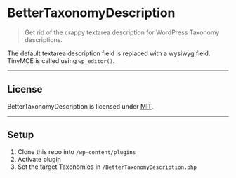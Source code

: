 # BetterTaxonomyDescription

> Get rid of the crappy textarea description for WordPress Taxonomy descriptions.

The default textarea description field is replaced with a wysiwyg field. TinyMCE is called using `wp_editor()`.

---

## License

BetterTaxonomyDescription is licensed under [MIT](http://opensource.org/licenses/MIT).

---

## Setup

1. Clone this repo into `/wp-content/plugins`
2. Activate plugin
3. Set the target Taxonomies in `/BetterTaxonomyDescription.php`
